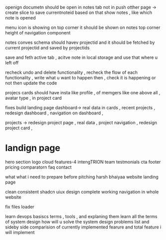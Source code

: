 openign documetn should be open in notes tab not in push otther page 
-> create slice to save currentnoteid based on that show notes , like which note is opened 

menu icon is showing on top corner it should be shown on notes top corner 
height of navigation component 

notes conves schema should havev projectid and it should be fetched by current projectid and saved by projectids 

save and feth active tab , acitve note in local storage and use that where u left off 

recheck undo and delete functionality , recheck the flow of each functionality , write what u want to happen then , check it is happening or not then update the code


projecs cards should have insta like profile , of memgers like one above all , avatar type , in project card 



fixes
build landing page
dashboard-> real data in cards , recent projects , redesign dashboard , navigation on dashboard , 

projects -> redesign project page , real data , project navigation , redesign project card , 




# landign page 
hero section 
logo cloud
features-4
intengTRION
team
testmonials
cta
footer
pricing
comparatorn
faq
contact


what what i need to prepare before pitching harsh bhaiyaa 
website landing page 

clean consistent shadcn uiux design
complete working navigation in whole website 

<!-- consisteny spinner loader everywhere  -->
fix files loader 

learn devops basiscs terms , tools , and explaning them 
learn all the terms of system design 
how will u solve the system design problems 
list and sideby side comparision of currently implemented fearure and total feature i will implement
